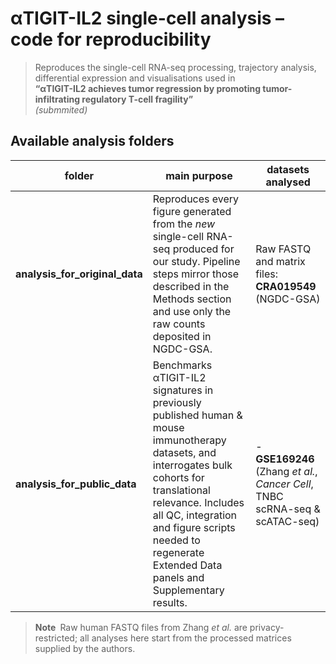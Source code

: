 # αTIGIT-IL2 single-cell analysis – code for reproducibility
> Reproduces the single-cell RNA-seq processing, trajectory analysis, differential
expression and visualisations used in  
> **“αTIGIT-IL2 achieves tumor regression by promoting tumor-infiltrating regulatory T-cell fragility”**  
> *(submmited)*

## Available analysis folders

| folder | main purpose | datasets analysed |
| ------ | ------------ | ----------------- |
| **analysis_for_original_data** | Reproduces every figure generated from the *new* single-cell RNA-seq produced for our study.  Pipeline steps mirror those described in the Methods section and use only the raw counts deposited in NGDC-GSA. | Raw FASTQ and matrix files: **CRA019549** (NGDC-GSA) |
| **analysis_for_public_data** | Benchmarks αTIGIT-IL2 signatures in previously published human & mouse immunotherapy datasets, and interrogates bulk cohorts for translational relevance.  Includes all QC, integration and figure scripts needed to regenerate Extended Data panels and Supplementary results. | - **GSE169246** (Zhang *et al.*, *Cancer Cell*, TNBC scRNA-seq & scATAC-seq)  

> **Note** Raw human FASTQ files from Zhang *et al.* are privacy-restricted; all analyses here start from the processed matrices supplied by the authors.  
